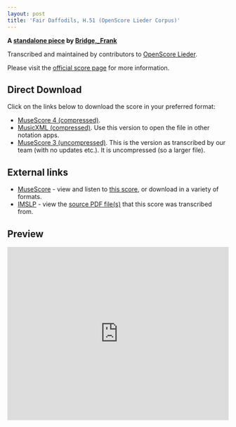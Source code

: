 ```yaml
---
layout: post
title: 'Fair Daffodils, H.51 (OpenScore Lieder Corpus)'
---
```


__A [standalone piece](https://fourscoreandmore.org/openscore/lieder/Bridge,_Frank/_/) by [Bridge,_Frank](https://fourscoreandmore.org/openscore/lieder/Bridge,_Frank)__

Transcribed and maintained by contributors to [OpenScore Lieder].

Please visit the [official score page] for more information.

[official score page]: https://musescore.com/openscore-lieder-corpus/scores/6257518
[OpenScore Lieder]: https://musescore.com/openscore-lieder-corpus

## Direct Download

Click on the links below to download the score in your preferred format:
- [MuseScore 4 (compressed)](https://github.com/openscore/lieder/blob/main/scores/Bridge,_Frank/_/Fair_Daffodils,_H.51/lc6257518.mscz?raw=true).
- [MusicXML (compressed)](https://github.com/openscore/lieder/blob/main/scores/Bridge,_Frank/_/Fair_Daffodils,_H.51/lc6257518.mxl?raw=true). Use this version to open the file in other notation apps.
- [MuseScore 3 (uncompressed)](https://github.com/openscore/lieder/blob/main/scores/Bridge,_Frank/_/Fair_Daffodils,_H.51/lc6257518.mscx?raw=true). This is the version as transcribed by our team (with no updates etc.). It is uncompressed (so a larger file).

## External links

- [MuseScore] - view and listen to [this score][MuseScore], or download in a variety of formats.
- [IMSLP] - view the [source PDF file(s)][IMSLP] that this score was transcribed from.

[MuseScore]: https://musescore.com/score/6257518
[IMSLP]: https://imslp.org/wiki/Special:ReverseLookup/212407

## Preview

<iframe width="100%" height="394" src="https://musescore.com/openscore-lieder-corpus/scores/6257518/embed" frameborder="0" allowfullscreen allow="autoplay; fullscreen"></iframe>
